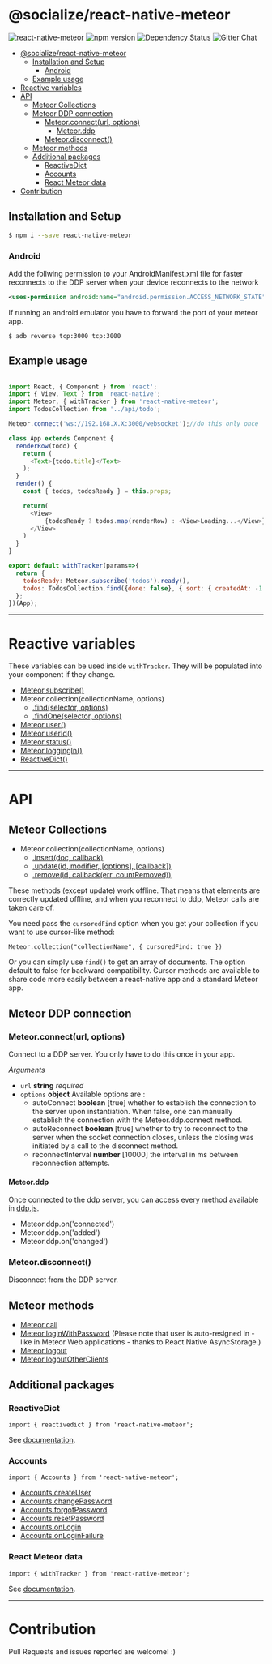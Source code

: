 

# @socialize/react-native-meteor
 [![react-native-meteor](http://img.shields.io/npm/dm/@socialize/react-native-meteor.svg)](https://www.npmjs.org/package/@socialize/react-native-meteor) [![npm version](https://badge.fury.io/js/%40socialize%2Freact-native-meteor.svg)](https://badge.fury.io/js/%40socialize%2Freact-native-meteor) [![Dependency Status](https://david-dm.org/copleykj/react-native-meteor/status.svg)](https://david-dm.org/copleykj/react-native-meteor) [![Gitter Chat](https://img.shields.io/gitter/room/SocializeJs/Lobby.svg)](https://gitter.im/SocializeJs/Lobby)



<!-- TOC depthFrom:1 depthTo:6 withLinks:1 updateOnSave:1 orderedList:0 -->

- [@socialize/react-native-meteor](#socializereact-native-meteor)
	- [Installation and Setup](#installation-and-setup)
		- [Android](#android)
	- [Example usage](#example-usage)
- [Reactive variables](#reactive-variables)
- [API](#api)
	- [Meteor Collections](#meteor-collections)
	- [Meteor DDP connection](#meteor-ddp-connection)
		- [Meteor.connect(url, options)](#meteorconnecturl-options)
			- [Meteor.ddp](#meteorddp)
		- [Meteor.disconnect()](#meteordisconnect)
	- [Meteor methods](#meteor-methods)
	- [Additional packages](#additional-packages)
		- [ReactiveDict](#reactivedict)
		- [Accounts](#accounts)
		- [React Meteor data](#react-meteor-data)
- [Contribution](#contribution)

<!-- /TOC -->

## Installation and Setup

```sh
$ npm i --save react-native-meteor
```

### Android

Add the follwing permission to your AndroidManifest.xml file for faster reconnects to the DDP server when your device reconnects to the network

```xml
<uses-permission android:name="android.permission.ACCESS_NETWORK_STATE" />
```

If running an android emulator you have to forward the port of your meteor app.

```shell
$ adb reverse tcp:3000 tcp:3000
```

## Example usage

```javascript

import React, { Component } from 'react';
import { View, Text } from 'react-native';
import Meteor, { withTracker } from 'react-native-meteor';
import TodosCollection from '../api/todo';

Meteor.connect('ws://192.168.X.X:3000/websocket');//do this only once

class App extends Component {
  renderRow(todo) {
    return (
      <Text>{todo.title}</Text>
    );
  }
  render() {
    const { todos, todosReady } = this.props;

    return(
      <View>
          {todosReady ? todos.map(renderRow) : <View>Loading...</View>}
      </View>
    )
  }
}

export default withTracker(params=>{
  return {
    todosReady: Meteor.subscribe('todos').ready(),
    todos: TodosCollection.find({done: false}, { sort: { createdAt: -1 }}),
  };
})(App);
```

---

# Reactive variables

These variables can be used inside `withTracker`. They will be populated into your component if they change.

* [Meteor.subscribe()](http://docs.meteor.com/#/full/meteor_subscribe)
* Meteor.collection(collectionName, options)
  * [.find(selector, options)](http://docs.meteor.com/#/full/find)
  * [.findOne(selector, options)](http://docs.meteor.com/#/full/findone)
* [Meteor.user()](http://docs.meteor.com/#/full/meteor_user)
* [Meteor.userId()](http://docs.meteor.com/#/full/meteor_userid)
* [Meteor.status()](http://docs.meteor.com/#/full/meteor_status)
* [Meteor.loggingIn()](http://docs.meteor.com/#/full/meteor_loggingin)
* [ReactiveDict()](https://atmospherejs.com/meteor/reactive-dict)

---

# API

## Meteor Collections

* Meteor.collection(collectionName, options)
  * [.insert(doc, callback)](http://docs.meteor.com/#/full/insert)
  * [.update(id, modifier, [options], [callback])](http://docs.meteor.com/#/full/update)
  * [.remove(id, callback(err, countRemoved))](http://docs.meteor.com/#/full/remove)

These methods (except update) work offline. That means that elements are correctly updated offline, and when you reconnect to ddp, Meteor calls are taken care of.

You need pass the `cursoredFind` option when you get your collection if you want to use cursor-like method:

```‍‍‍javascript
Meteor.collection("collectionName", { cursoredFind: true })
```

Or you can simply use `find()` to get an array of documents. The option default to false for backward compatibility. Cursor methods are available to share code more easily between a react-native app and a standard Meteor app.


## Meteor DDP connection

### Meteor.connect(url, options)

Connect to a DDP server. You only have to do this once in your app.

*Arguments*

- `url` **string** *required*
- `options` **object** Available options are :
  - autoConnect **boolean** [true] whether to establish the connection to the server upon instantiation. When false, one can manually establish the connection with the Meteor.ddp.connect method.
  - autoReconnect **boolean** [true] whether to try to reconnect to the server when the socket connection closes, unless the closing was initiated by a call to the disconnect method.
  - reconnectInterval **number** [10000] the interval in ms between reconnection attempts.

#### Meteor.ddp

Once connected to the ddp server, you can access every method available in [ddp.js](https://github.com/mondora/ddp.js/).
* Meteor.ddp.on('connected')
* Meteor.ddp.on('added')
* Meteor.ddp.on('changed')

### Meteor.disconnect()

Disconnect from the DDP server.

## Meteor methods

* [Meteor.call](http://docs.meteor.com/#/full/meteor_call)
* [Meteor.loginWithPassword](http://docs.meteor.com/#/full/meteor_loginwithpassword) (Please note that user is auto-resigned in - like in Meteor Web applications - thanks to React Native AsyncStorage.)
* [Meteor.logout](http://docs.meteor.com/#/full/meteor_logout)
* [Meteor.logoutOtherClients](http://docs.meteor.com/#/full/meteor_logoutotherclients)

## Additional packages

### ReactiveDict

`import { reactivedict } from 'react-native-meteor';`

See [documentation](https://atmospherejs.com/meteor/reactive-dict).


### Accounts

`import { Accounts } from 'react-native-meteor';`

* [Accounts.createUser](http://docs.meteor.com/#/full/accounts_createuser)
* [Accounts.changePassword](http://docs.meteor.com/#/full/accounts_forgotpassword)
* [Accounts.forgotPassword](http://docs.meteor.com/#/full/accounts_changepassword)
* [Accounts.resetPassword](http://docs.meteor.com/#/full/accounts_resetpassword)
* [Accounts.onLogin](http://docs.meteor.com/#/full/accounts_onlogin)
* [Accounts.onLoginFailure](http://docs.meteor.com/#/full/accounts_onloginfailure)

### React Meteor data

`import { withTracker } from 'react-native-meteor';`

See [documentation](https://atmospherejs.com/meteor/react-meteor-data).

---

# Contribution

Pull Requests and issues reported are welcome! :)
